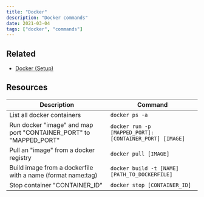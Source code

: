 ```yaml
---
title: "Docker"
description: "Docker commands"
date: 2021-03-04
tags: ["docker", "commands"]
---
```


## Related

- [Docker (Setup)](/content/setups/docker)

## Resources

| Description                                 | Command                                                                                                                           |
| ------------------------------------------- | --------------------------------------------------------------------------------------------------------------------------------- |
| List all docker containers    | `docker ps -a`                                                                                          |
| Run docker "image" and map port "CONTAINER_PORT" to "MAPPED_PORT"                                   | `docker run -p [MAPPED_PORT]:[CONTAINER_PORT] [IMAGE]`                                                                                        |
| Pull an "image" from a docker registry                      | `docker pull [IMAGE]`                                                                                                         |
| Build image from a dockerfile with a name (format name:tag)    | `docker build -t [NAME] [PATH_TO_DOCKERFILE]` |
| Stop container "CONTAINER_ID"                           | `docker stop [CONTAINER_ID]`                                                                                                                       |
